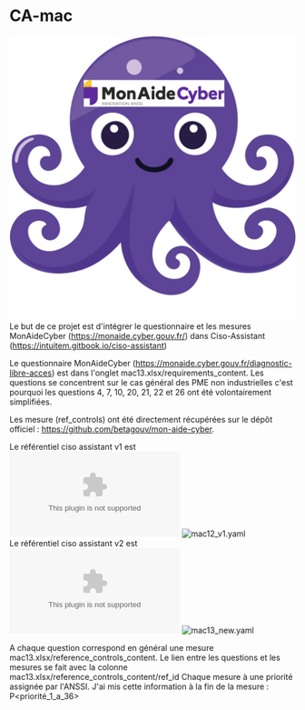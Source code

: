 # CA-mac
![Texte alternatif](logo_ca_mac.png)
Le but de ce projet est d'intégrer le questionnaire et les mesures MonAideCyber (https://monaide.cyber.gouv.fr/) dans Ciso-Assistant (https://intuitem.gitbook.io/ciso-assistant)

Le questionnaire MonAideCyber (https://monaide.cyber.gouv.fr/diagnostic-libre-acces) est dans l'onglet mac13.xlsx/requirements_content. Les questions se concentrent sur le cas général des PME non industrielles c'est pourquoi les questions 4, 7, 10, 20, 21, 22 et 26 ont été volontairement simplifiées.

Les mesure (ref_controls) ont été directement récupérées sur le dépôt officiel : https://github.com/betagouv/mon-aide-cyber.

Le référentiel ciso assistant v1 est ![mac12_v1.xlsx](mac12_v1.xlsx)   ![mac12_v1.yaml](mac12_v1.yaml)  
Le référentiel ciso assistant v2 est ![mac13_new.xlsx](mac13_new.xlsx)   ![mac13_new.yaml](mac13_new.yaml) 

A chaque question correspond en général une mesure mac13.xlsx/reference_controls_content. Le lien entre les questions et les mesures se fait avec la colonne mac13.xlsx/reference_controls_content/ref_id
Chaque mesure à une priorité assignée par l'ANSSI. J'ai mis cette information à la fin de la mesure : P<priorité_1_a_36>
